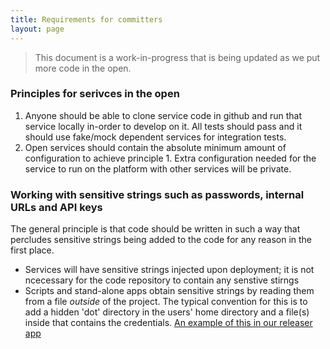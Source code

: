 ```yaml
---
title: Requirements for committers
layout: page
---
```


> This document is a work-in-progress that is being updated as we put more code in the open.

### Principles for serivces in the open

1. Anyone should be able to clone service code in github and run that service locally in-order to develop on it. All tests should pass and it should use fake/mock dependent services for integration tests.
2. Open services should contain the absolute minimum amount of configuration to achieve principle 1. Extra configuration needed for the service to run on the platform with other services will be private.

### Working with sensitive strings such as passwords, internal URLs and API keys

The general principle is that code should be written in such a way that percludes sensitive strings being added to the code for any reason in the first place. 

- Services will have sensitive strings injected upon deployment; it is not ncecessary for the code repository to contain any senstive stirngs
- Scripts and stand-alone apps obtain sensitive strings by reading them from a file *outside* of the project. The typical convention for this is to add a hidden 'dot' directory in the users' home directory and a file(s) inside that contains the credentials. [An example of this in our releaser app](https://github.com/hmrc/releaser/blob/2cb97a5832d7a9e7d744c5397d358f4ada549d1f/src/main/scala/uk/gov/hmrc/releaser/Releaser.scala#L93-L97)
